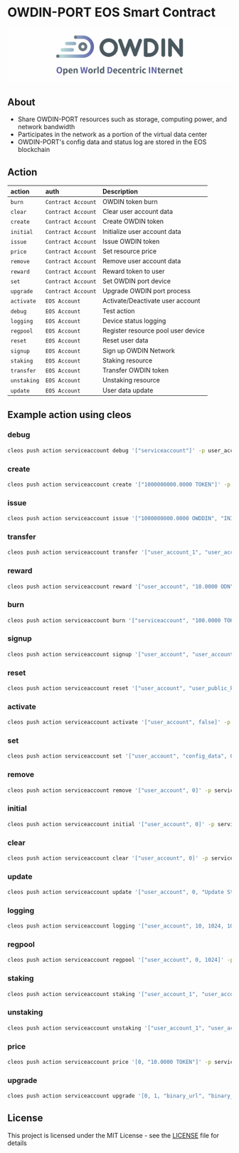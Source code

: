 # OWDIN-PORT EOS Smart Contract
[![OWDIN NETWORK](docs/img/banner-owdin.png "OWDIN NETWORK")](https://owdin.network/)

## About
* Share OWDIN-PORT resources such as storage, computing power, and network bandwidth
* Participates in the network as a portion of the virtual data center
* OWDIN-PORT's config data and status log are stored in the EOS blockchain

## Action
| action      | auth               | Description                        |
|:------------|:-------------------|:-----------------------------------|
| `burn`      | `Contract Account` | OWDIN token burn                   |
| `clear`     | `Contract Account` | Clear user account data            |
| `create`    | `Contract Account` | Create OWDIN token                 |
| `initial`   | `Contract Account` | Initialize user account data       |
| `issue`     | `Contract Account` | Issue OWDIN token                  |
| `price`     | `Contract Account` | Set resource price                 |
| `remove`    | `Contract Account` | Remove user account data           |
| `reward`    | `Contract Account` | Reward token to user               |
| `set`       | `Contract Account` | Set OWDIN port device              |
| `upgrade`   | `Contract Account` | Upgrade OWDIN port process         |
| `activate`  | `EOS Account`      | Activate/Deactivate user account   |
| `debug`     | `EOS Account`      | Test action                        |
| `logging`   | `EOS Account`      | Device status logging              |
| `regpool`   | `EOS Account`      | Register resource pool user device |
| `reset`     | `EOS Account`      | Reset user data                    |
| `signup`    | `EOS Account`      | Sign up OWDIN Network              |
| `staking`   | `EOS Account`      | Staking resource                   |
| `transfer`  | `EOS Account`      | Transfer OWDIN token               |
| `unstaking` | `EOS Account`      | Unstaking resource                 |
| `update`    | `EOS Account`      | User data update                   |

## Example action using cleos

### debug
```bash
cleos push action serviceaccount debug '["serviceaccount"]' -p user_account@active
```

### create
```bash
cleos push action serviceaccount create '["1000000000.0000 TOKEN"]' -p serviceaccount@active
```

### issue
```bash
cleos push action serviceaccount issue '["1000000000.0000 OWDDIN", "INITIAL TOKEN ISSUE"]' -p serviceaccount@active
```

### transfer
```bash
cleos push action serviceaccount transfer '["user_account_1", "user_account_2", "1000000.0000 TOKEN", "transfer Test"]' -p user_account_1@active
```

### reward
```bash
cleos push action serviceaccount reward '["user_account", "10.0000 ODN", "TOKEN Reward Test"]' -p serviceaccount@active
```

### burn
```bash
cleos push action serviceaccount burn '["serviceaccount", "100.0000 TOKEN", "TOKEN BURN Test"]' -p serviceaccount@active
```

### signup
```bash
cleos push action serviceaccount signup '["user_account", "user_account", "user_public_key_1", "device_unique_index_1", "secure_ip_index_1", 10240, 409600, 1024000, 0, 0 ]' -p user_account@active
```

### reset
```bash
cleos push action serviceaccount reset '["user_account", "user_public_key_reset_1", "device_unique_index_reset_1", "secure_ip_index_reset_1", 10241, 409601, 1024001, 0, 0 ]' -p user_account@active
```

### activate
```bash
cleos push action serviceaccount activate '["user_account", false]' -p user_account@active
```

### set
```bash
cleos push action serviceaccount set '["user_account", "config_data", 0]' -p serviceaccount@active
```

### remove
```bash
cleos push action serviceaccount remove '["user_account", 0]' -p serviceaccount@active
```

### initial
```bash
cleos push action serviceaccount initial '["user_account", 0]' -p serviceaccount@active
```

### clear
```bash
cleos push action serviceaccount clear '["user_account", 0]' -p serviceaccount@active
```

### update
```bash
cleos push action serviceaccount update '["user_account", 0, "Update Status"]' -p user_account@active
```

### logging
```bash
cleos push action serviceaccount logging '["user_account", 10, 1024, 10240, 1024, 5120, 200, "Logging Status", "Logging Test"]' -p user_account@active
```

### regpool
```bash
cleos push action serviceaccount regpool '["user_account", 0, 1024]' -p user_account@active
```

### staking
```bash
cleos push action serviceaccount staking '["user_account_1", "user_account_2", 0, "10.0000 TOKEN"]' -p user_account_1@active
```

### unstaking
```bash
cleos push action serviceaccount unstaking '["user_account_1", "user_account_2", 1, 0]' -p user_account_1@active
```

### price
```bash
cleos push action serviceaccount price '[0, "10.0000 TOKEN"]' -p serviceaccount@active
```

### upgrade
```bash
cloes push action serviceaccount upgrade '[0, 1, "binary_url", "binary_hash"]' -p serviceaccount@active
```

## License
This project is licensed under the MIT License - see the [LICENSE](LICENSE) file for details

